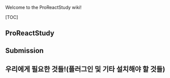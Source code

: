 Welcome to the ProReactStudy wiki!

[TOC]

## ProReactStudy
## Submission
## 우리에게 필요한 것들!(플러그인 및 기타 설치해야 할 것들)